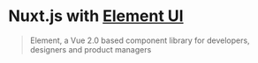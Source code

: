 # Nuxt.js with [Element UI](https://element.eleme.io/#/en-US)

>Element, a Vue 2.0 based component library for developers, designers and product managers
